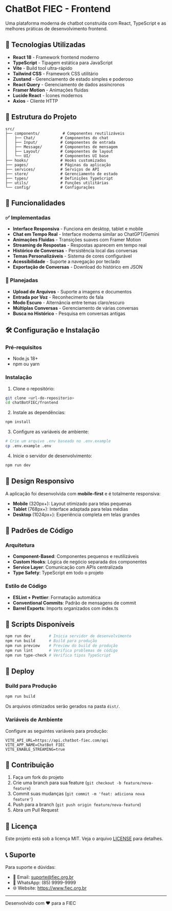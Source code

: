 # ChatBot FIEC - Frontend

Uma plataforma moderna de chatbot construída com React, TypeScript e as melhores práticas de desenvolvimento frontend.

## 🚀 Tecnologias Utilizadas

- **React 18** - Framework frontend moderno
- **TypeScript** - Tipagem estática para JavaScript
- **Vite** - Build tool ultra-rápido
- **Tailwind CSS** - Framework CSS utilitário
- **Zustand** - Gerenciamento de estado simples e poderoso
- **React Query** - Gerenciamento de dados assíncronos
- **Framer Motion** - Animações fluidas
- **Lucide React** - Ícones modernos
- **Axios** - Cliente HTTP

## 📁 Estrutura do Projeto

```
src/
├── components/          # Componentes reutilizáveis
│   ├── Chat/           # Componentes do chat
│   ├── Input/          # Componentes de entrada
│   ├── Message/        # Componentes de mensagem
│   ├── Layout/         # Componentes de layout
│   └── UI/             # Componentes UI base
├── hooks/              # Hooks customizados
├── pages/              # Páginas da aplicação
├── services/           # Serviços de API
├── store/              # Gerenciamento de estado
├── types/              # Definições TypeScript
├── utils/              # Funções utilitárias
└── config/             # Configurações
```

## 🎨 Funcionalidades

### ✅ Implementadas
- **Interface Responsiva** - Funciona em desktop, tablet e mobile
- **Chat em Tempo Real** - Interface moderna similar ao ChatGPT/Gemini
- **Animações Fluidas** - Transições suaves com Framer Motion
- **Streaming de Respostas** - Respostas aparecem em tempo real
- **Histórico de Conversas** - Persistência local das conversas
- **Temas Personalizáveis** - Sistema de cores configurável
- **Acessibilidade** - Suporte a navegação por teclado
- **Exportação de Conversas** - Download do histórico em JSON

### 🚧 Planejadas
- **Upload de Arquivos** - Suporte a imagens e documentos
- **Entrada por Voz** - Reconhecimento de fala
- **Modo Escuro** - Alternância entre temas claro/escuro
- **Múltiplas Conversas** - Gerenciamento de várias conversas
- **Busca no Histórico** - Pesquisa em conversas antigas

## 🛠️ Configuração e Instalação

### Pré-requisitos
- Node.js 18+
- npm ou yarn

### Instalação
1. Clone o repositório:
```bash
git clone <url-do-repositorio>
cd chatBotFIEC/frontend
```

2. Instale as dependências:
```bash
npm install
```

3. Configure as variáveis de ambiente:
```bash
# Crie um arquivo .env baseado no .env.example
cp .env.example .env
```

4. Inicie o servidor de desenvolvimento:
```bash
npm run dev
```

## 📱 Design Responsivo

A aplicação foi desenvolvida com **mobile-first** e é totalmente responsiva:

- **Mobile** (320px+): Layout otimizado para telas pequenas
- **Tablet** (768px+): Interface adaptada para telas médias
- **Desktop** (1024px+): Experiência completa em telas grandes

## 🎯 Padrões de Código

### Arquitetura
- **Component-Based**: Componentes pequenos e reutilizáveis
- **Custom Hooks**: Lógica de negócio separada dos componentes
- **Service Layer**: Comunicação com APIs centralizada
- **Type Safety**: TypeScript em todo o projeto

### Estilo de Código
- **ESLint + Prettier**: Formatação automática
- **Conventional Commits**: Padrão de mensagens de commit
- **Barrel Exports**: Imports organizados com index.ts

## 🔧 Scripts Disponíveis

```bash
npm run dev        # Inicia servidor de desenvolvimento
npm run build      # Build para produção
npm run preview    # Preview do build de produção
npm run lint       # Verifica problemas de código
npm run type-check # Verifica tipos TypeScript
```

## 🚀 Deploy

### Build para Produção
```bash
npm run build
```

Os arquivos otimizados serão gerados na pasta `dist/`.

### Variáveis de Ambiente
Configure as seguintes variáveis para produção:

```env
VITE_API_URL=https://api.chatbot-fiec.com/api
VITE_APP_NAME=ChatBot FIEC
VITE_ENABLE_STREAMING=true
```

## 🤝 Contribuição

1. Faça um fork do projeto
2. Crie uma branch para sua feature (`git checkout -b feature/nova-feature`)
3. Commit suas mudanças (`git commit -m 'feat: adiciona nova feature'`)
4. Push para a branch (`git push origin feature/nova-feature`)
5. Abra um Pull Request

## 📄 Licença

Este projeto está sob a licença MIT. Veja o arquivo [LICENSE](LICENSE) para detalhes.

## 📞 Suporte

Para suporte e dúvidas:
- 📧 Email: suporte@fiec.org.br
- 📱 WhatsApp: (85) 9999-9999
- 🌐 Website: https://www.fiec.org.br

---

Desenvolvido com ❤️ para a FIEC